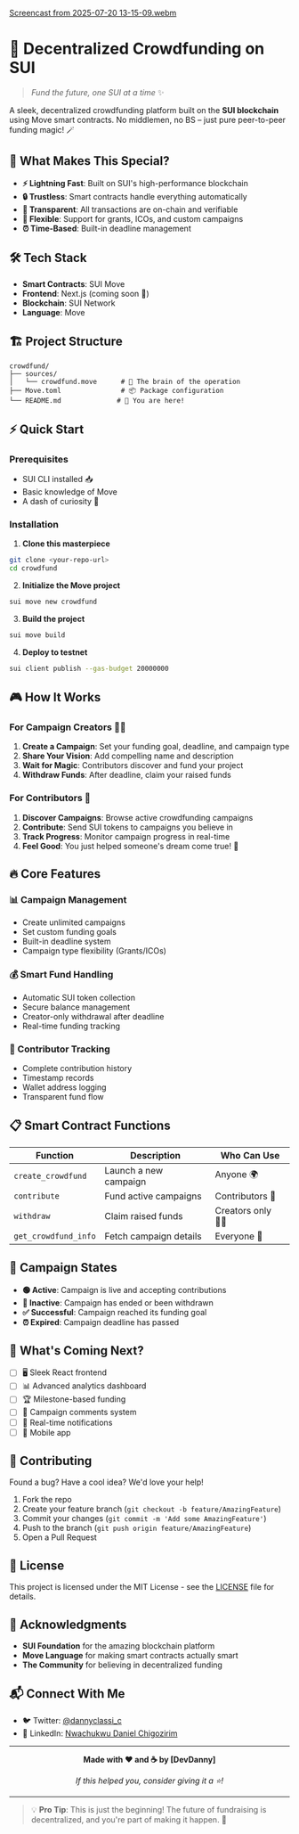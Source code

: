 [Screencast from 2025-07-20 13-15-09.webm](https://github.com/user-attachments/assets/e0a264e2-d711-4bd0-b85d-0b3fadf3159e)

# 🚀 Decentralized Crowdfunding on SUI

> *Fund the future, one SUI at a time* ✨

A sleek, decentralized crowdfunding platform built on the **SUI blockchain** using Move smart contracts. No middlemen, no BS – just pure peer-to-peer funding magic! 🪄

## 🌟 What Makes This Special?

- **⚡ Lightning Fast**: Built on SUI's high-performance blockchain
- **🔒 Trustless**: Smart contracts handle everything automatically
- **💎 Transparent**: All transactions are on-chain and verifiable
- **🎯 Flexible**: Support for grants, ICOs, and custom campaigns
- **⏰ Time-Based**: Built-in deadline management

## 🛠️ Tech Stack

- **Smart Contracts**: SUI Move
- **Frontend**: Next.js (coming soon 👀)
- **Blockchain**: SUI Network
- **Language**: Move

## 🏗️ Project Structure

```
crowdfund/
├── sources/
│   └── crowdfund.move      # 🧠 The brain of the operation
├── Move.toml               # 📦 Package configuration
└── README.md              # 📖 You are here!
```

## ⚡ Quick Start

### Prerequisites
- SUI CLI installed 📥
- Basic knowledge of Move
- A dash of curiosity 🧐

### Installation

1. **Clone this masterpiece**
```bash
git clone <your-repo-url>
cd crowdfund
```

2. **Initialize the Move project**
```bash
sui move new crowdfund
```

3. **Build the project**
```bash
sui move build
```

4. **Deploy to testnet**
```bash
sui client publish --gas-budget 20000000
```

## 🎮 How It Works

### For Campaign Creators 👨‍💼

1. **Create a Campaign**: Set your funding goal, deadline, and campaign type
2. **Share Your Vision**: Add compelling name and description
3. **Wait for Magic**: Contributors discover and fund your project
4. **Withdraw Funds**: After deadline, claim your raised funds

### For Contributors 🤝

1. **Discover Campaigns**: Browse active crowdfunding campaigns
2. **Contribute**: Send SUI tokens to campaigns you believe in
3. **Track Progress**: Monitor campaign progress in real-time
4. **Feel Good**: You just helped someone's dream come true! 🌈

## 🔥 Core Features

### 📊 Campaign Management
- Create unlimited campaigns
- Set custom funding goals
- Built-in deadline system
- Campaign type flexibility (Grants/ICOs)

### 💰 Smart Fund Handling
- Automatic SUI token collection
- Secure balance management
- Creator-only withdrawal after deadline
- Real-time funding tracking

### 👥 Contributor Tracking
- Complete contribution history
- Timestamp records
- Wallet address logging
- Transparent fund flow

## 📋 Smart Contract Functions

| Function | Description | Who Can Use |
|----------|-------------|-------------|
| `create_crowdfund` | Launch a new campaign | Anyone 🌍 |
| `contribute` | Fund active campaigns | Contributors 💝 |
| `withdraw` | Claim raised funds | Creators only 👨‍💼 |
| `get_crowdfund_info` | Fetch campaign details | Everyone 👀 |

## 🚦 Campaign States

- **🟢 Active**: Campaign is live and accepting contributions
- **🔴 Inactive**: Campaign has ended or been withdrawn
- **✅ Successful**: Campaign reached its funding goal
- **⏰ Expired**: Campaign deadline has passed

## 🔮 What's Coming Next?

- [ ] 🖥️ Sleek React frontend
- [ ] 📊 Advanced analytics dashboard  
- [ ] 🏆 Milestone-based funding
- [ ] 💬 Campaign comments system
- [ ] 🔔 Real-time notifications
- [ ] 📱 Mobile app

## 🤝 Contributing

Found a bug? Have a cool idea? We'd love your help! 

1. Fork the repo
2. Create your feature branch (`git checkout -b feature/AmazingFeature`)
3. Commit your changes (`git commit -m 'Add some AmazingFeature'`)
4. Push to the branch (`git push origin feature/AmazingFeature`)
5. Open a Pull Request

## 📄 License

This project is licensed under the MIT License - see the [LICENSE](LICENSE) file for details.

## 🙏 Acknowledgments

- **SUI Foundation** for the amazing blockchain platform
- **Move Language** for making smart contracts actually smart
- **The Community** for believing in decentralized funding

## 📬 Connect With Me

- 🐦 Twitter: [@dannyclassi_c](https://x.com/dannyclassi_c)
- 💼 LinkedIn: [Nwachukwu Daniel Chigozirim](https://www.linkedin.com/in/devdanny0)
---

<div align="center">

**Made with ❤️ and ☕ by [DevDanny]**

*If this helped you, consider giving it a ⭐!*

</div>

---

> 💡 **Pro Tip**: This is just the beginning! The future of fundraising is decentralized, and you're part of making it happen. 🌟
